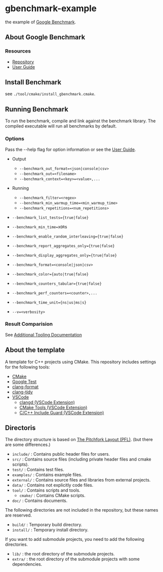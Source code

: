 # gbenchmark-example

the example of [Google Benchmark](https://github.com/google/benchmark).

## About Google Benchmark

### Resources

- [Repository](https://github.com/google/benchmark?tab=readme-ov-file)
- [User Guide](https://github.com/google/benchmark/blob/main/docs/user_guide.md)

## Install Benchmark

see `./tool/cmake/install_gbenchmark.cmake`.

## Running Benchmark

To run the benchmark, compile and link against the benchmark library.
The compiled executable will run all benchmarks by default.

### Options

Pass the --help flag for option information or see the [User Guide](https://github.com/google/benchmark/blob/main/docs/user_guide.md).

- Output

  - `--benchmark_out_format=<json|console|csv>`
  - `--benchmark_out=<filename>`
  - `--benchmark_context=<key>=<value>,...`

- Running

  - `--benchmark_filter=<regex>`
  - `--benchmark_min_warmup_time=<min_warmup_time>`
  - `--benchmark_repetitions=<num_repetitions>`

- `--benchmark_list_tests={true|false}`
- `--benchmark_min_time=`<integer>x`OR`<float>s` `
- `--benchmark_enable_random_interleaving={true|false}`
- `--benchmark_report_aggregates_only={true|false}`
- `--benchmark_display_aggregates_only={true|false}`
- `--benchmark_format=<console|json|csv>`
- `--benchmark_color={auto|true|false}`
- `--benchmark_counters_tabular={true|false}`
- `--benchmark_perf_counters=<counter>,...`
- `--benchmark_time_unit={ns|us|ms|s}`
- `--v=<verbosity>`

### Result Comparision

See [Additional Tooling Documentation](https://github.com/google/benchmark/blob/main/docs/tools.md)

## About the template

A template for C++ projects using CMake.
This repository includes settings for the following tools:

- [CMake](https://cmake.org/)
- [Google Test](https://github.com/google/googletest)
- [clang-format](https://clang.llvm.org/docs/ClangFormat.html)
- [clang-tidy](https://clang.llvm.org/extra/clang-tidy/)
- [VSCode](https://code.visualstudio.com/)
  - [clangd (VSCode Extension)](https://clangd.llvm.org/)
  - [CMake Tools (VSCode Extension)](https://marketplace.visualstudio.com/items?itemName=ms-vscode.cmake-tools)
  - [C/C++ Include Guard (VSCode Extension)](https://marketplace.visualstudio.com/items?itemName=akiramiyakoda.cppincludeguard)

## Directoris

The directory structure is based on [The Pitchfork Layout (PFL)](https://api.csswg.org/bikeshed/?force=1&url=https://raw.githubusercontent.com/vector-of-bool/pitchfork/develop/data/spec.bs).
(but there are some differences.)

- `include/` : Contains public header files for users.
- `src/` : Contains source files (including private header files and cmake scripts).
- `test/` : Contains test files.
- `examples/` : Contains example files.
- `external/` : Contains source files and libraries from external projects.
- `data/` : Contains not explicitly code files.
- `tool/` : Contains scripts and tools.
  - `cmake/` : Contains CMake scripts.
- `doc/` : Contains documents.

The following directories are not included in the repository, but these names are reserved.

- `build/` : Temporary build directory.
- `install/` : Temporary install directory.

If you want to add submodule projects, you need to add the following directories.

- `lib/` : the root directory of the submodule projects.
- `extra/` : the root directory of the submodule projects with some dependencies.

